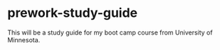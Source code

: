 # prework-study-guide
This will be a study guide for my boot camp course from University of Minnesota.
